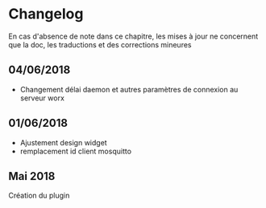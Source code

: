 # Changelog

En cas d'absence de note dans ce chapitre, les mises à jour ne concernent que la doc, les traductions et des corrections mineures

## 04/06/2018

- Changement délai daemon et autres paramètres de connexion au serveur worx

## 01/06/2018

- Ajustement design widget
- remplacement id client mosquitto

## Mai 2018

Création du plugin

